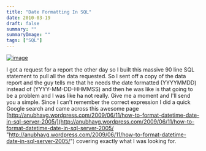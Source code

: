 ```yaml
---
title: "Date Formatting In SQL"
date: 2010-03-19
draft: false
summary: ""
summaryImage: ""
tags: ["SQL"]
---
```



[![image](http://www.gogorichie.com/wp-content/uploads/2010/03/image_thumb2.png "image")](http://www.gogorichie.com/wp-content/uploads/2010/03/image2.png)

I got a request for a report the other day so I built this massive 90 line SQL statement to pull all the data requested. So I sent off a copy of the data report and the guy tells me that he needs the date formatted (YYYYMMDD) instead of (YYYY-MM-DD-HHMMSS) and then he was like is that going to be a problem and I was like ha not really. Give me a moment and I'll send you a simple. Since I can’t remember the correct expression I did a quick Google search and came across this awesome page [http://anubhavg.wordpress.com/2009/06/11/how-to-format-datetime-date-in-sql-server-2005/](http://anubhavg.wordpress.com/2009/06/11/how-to-format-datetime-date-in-sql-server-2005/ "http://anubhavg.wordpress.com/2009/06/11/how-to-format-datetime-date-in-sql-server-2005/") covering exactly what I was looking for.